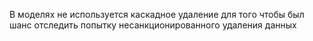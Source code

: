 В моделях не используется каскадное удаление для того чтобы был шанс отследить попытку несанкционированного удаления данных